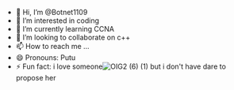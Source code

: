 - 👋 Hi, I’m @Botnet1109
- 👀 I’m interested in coding 
- 🌱 I’m currently learning CCNA
- 💞️ I’m looking to collaborate on c++
- 📫 How to reach me ...
- 😄 Pronouns: Putu
- ⚡ Fun fact: i love someone![OIG2 (6) (1)](https://github.com/Botnet1109/Botnet1109/assets/158596168/a286e754-3770-4e23-8545-75c9c561e497)
 but i don't have dare to propose her

<!---
Botnet1109/Botnet1109 is a ✨ special ✨ repository because its `README.md` (this file) appears on your GitHub profile.
You can click the Preview link to take a look at your changes.
--->

